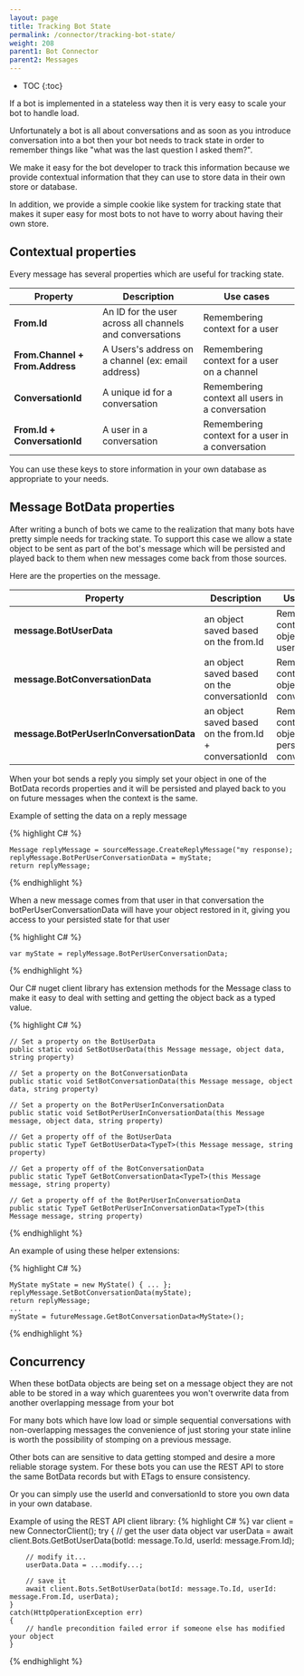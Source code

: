```yaml
---
layout: page
title: Tracking Bot State
permalink: /connector/tracking-bot-state/
weight: 208
parent1: Bot Connector
parent2: Messages
---
```


* TOC
{:toc}


If a bot is implemented in a stateless way then it is very easy to scale your bot to handle load. 

Unfortunately a bot is all about conversations and as soon as you introduce conversation into a bot then
your bot needs to track state in order to remember things like "what was the last question I asked them?". 

We make it easy for the bot developer to track this information because we provide contextual information that
they can use to store data in their own store or database.

In addition, we provide a simple cookie like system for tracking state that makes it super easy for most bots to not have 
to worry about having their own store.

## Contextual properties
Every message has several properties which are useful for tracking state.

|**Property**                    | **Description**                                        | **Use cases**                                                
|----------------------------|----------------------------------------------------|----------------------------------------------------------
|**From.Id**                     | An ID for the user across all channels and conversations| Remembering context for a user
|**From.Channel + From.Address** | A Users's address on a channel (ex: email address) | Remembering context for a user on a channel                 
|**ConversationId**              | A unique id for a conversation                     | Remembering context all users in a conversation    
|**From.Id + ConversationId**    | A user in a conversation                           | Remembering context for a user in a conversation   

You can use these keys to store information in your own database as appropriate to your needs.

## Message BotData properties
After writing a bunch of bots we came to the realization that many bots have pretty simple needs for tracking state. 
To support this case we allow a state object to be sent as part of the bot's message which will be persisted
and played back to them when new messages come back from those sources.

Here are the properties on the message. 

|**Property**                            | **Description**                                                | **Use cases**                                                
|------------------------------------|------------------------------------------------------------|----------------------------------------------------------
|**message.BotUserData**                 | an object saved based on the from.Id                       | Remembering context object with a user
|**message.BotConversationData**         | an object saved based on the conversationId                | Remembering context object with a conversation
|**message.BotPerUserInConversationData**| an object saved based on the from.Id + conversationId      | Remembering context object with a person in a conversation

When your bot sends a reply you  simply set your object in one of the BotData records properties and it will be persisted and
played back to you on future messages when the context is the same. 

Example of setting the data on a reply message

{% highlight C# %}

    Message replyMessage = sourceMessage.CreateReplyMessage("my response);
    replyMessage.BotPerUserConversationData = myState;
    return replyMessage;
	
{% endhighlight %}

When a new message comes from that user in that conversation the botPerUserConversationData will have your object restored in it, giving 
you access to your persisted state for that user

{% highlight C# %}

    var myState = replyMessage.BotPerUserConversationData;
	
{% endhighlight %}

Our C# nuget client library has extension methods for the Message class to make it easy to deal with setting and getting the object back as a typed value.

{% highlight C#  %}

    // Set a property on the BotUserData 
    public static void SetBotUserData(this Message message, object data, string property)
    
    // Set a property on the BotConversationData 
    public static void SetBotConversationData(this Message message, object data, string property)
    
    // Set a property on the BotPerUserInConversationData 
    public static void SetBotPerUserInConversationData(this Message message, object data, string property)

    // Get a property off of the BotUserData 
    public static TypeT GetBotUserData<TypeT>(this Message message, string property)

    // Get a property off of the BotConversationData 
    public static TypeT GetBotConversationData<TypeT>(this Message message, string property)

    // Get a property off of the BotPerUserInConversationData 
    public static TypeT GetBotPerUserInConversationData<TypeT>(this Message message, string property)
	
{% endhighlight %}

An example of using these helper extensions:

{% highlight C# %}

    MyState myState = new MyState() { ... };
    replyMessage.SetBotConversationData(myState);
    return replyMessage;
    ...
    myState = futureMessage.GetBotConversationData<MyState>();

{% endhighlight %}


## Concurrency
When these botData objects are being set on a message object they are not able to be stored
in a way which guarentees you won't overwrite data from another overlapping message from your bot

For many bots which have low load or simple sequential conversations with non-overlapping messages
 the convenience of just storing your state inline is worth the possibility of stomping on a
previous message.   

Other bots can are sensitive to data getting stomped and desire a more reliable storage system.
For these bots you can use the REST API to store the same BotData records but with ETags to ensure consistency.

Or you can simply use the userId and conversationId to store you own data in your own database.  

Example of using the REST API client library:
{% highlight C# %}
    var client = new ConnectorClient();
    try
    {
        // get the user data object
        var userData = await client.Bots.GetBotUserData(botId: message.To.Id, userId: message.From.Id);
        
        // modify it...
        userData.Data = ...modify...;
        
        // save it
        await client.Bots.SetBotUserData(botId: message.To.Id, userId: message.From.Id, userData);
    }
    catch(HttpOperationException err)
    {
        // handle precondition failed error if someone else has modified your object
    }
{% endhighlight %}
